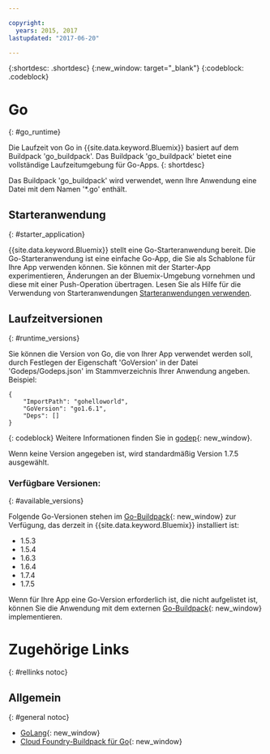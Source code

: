 ```yaml
---

copyright:
  years: 2015, 2017
lastupdated: "2017-06-20"

---
```


{:shortdesc: .shortdesc}
{:new_window: target="_blank"}
{:codeblock: .codeblock}


# Go
{: #go_runtime}

Die Laufzeit von Go in {{site.data.keyword.Bluemix}} basiert auf dem Buildpack 'go_buildpack'.
Das Buildpack 'go_buildpack' bietet eine vollständige Laufzeitumgebung für Go-Apps.
{: shortdesc}

Das Buildpack 'go_buildpack' wird verwendet, wenn Ihre Anwendung eine Datei mit dem Namen '*.go' enthält.

## Starteranwendung
{: #starter_application}

{{site.data.keyword.Bluemix}} stellt eine Go-Starteranwendung bereit.  Die Go-Starteranwendung ist eine einfache Go-App, die Sie als Schablone für Ihre App verwenden können. Sie können mit der Starter-App experimentieren, Änderungen an der Bluemix-Umgebung vornehmen und diese mit einer Push-Operation übertragen. Lesen Sie als Hilfe für die Verwendung von Starteranwendungen [Starteranwendungen verwenden](/docs/cfapps/starter_app_usage.html).

## Laufzeitversionen
{: #runtime_versions}

Sie können die Version von Go, die von Ihrer App verwendet werden soll, durch Festlegen der Eigenschaft 'GoVersion' in der Datei 'Godeps/Godeps.json' im Stammverzeichnis Ihrer Anwendung angeben. Beispiel:

```
{
	"ImportPath": "gohelloworld",
	"GoVersion": "go1.6.1",
	"Deps": []
}
```
{: codeblock}
Weitere Informationen finden Sie in [godep](https://github.com/tools/godep){: new_window}.

Wenn keine Version angegeben ist, wird standardmäßig Version 1.7.5 ausgewählt.

### Verfügbare Versionen:
{: #available_versions}

Folgende Go-Versionen stehen im [Go-Buildpack](https://github.com/cloudfoundry/go-buildpack/releases/tag/v1.7.18){: new_window} zur Verfügung, das derzeit in {{site.data.keyword.Bluemix}} installiert ist:

* 1.5.3
* 1.5.4
* 1.6.3
* 1.6.4
* 1.7.4
* 1.7.5

Wenn für Ihre App eine Go-Version erforderlich ist, die nicht aufgelistet ist, können Sie die Anwendung mit dem externen [Go-Buildpack](https://github.com/cloudfoundry/go-buildpack.git){: new_window} implementieren.

# Zugehörige Links
{: #rellinks notoc}
## Allgemein
{: #general notoc}

* [GoLang](http://golang.org/){: new_window}
* [Cloud Foundry-Buildpack für Go](https://github.com/cloudfoundry/go-buildpack){: new_window}
